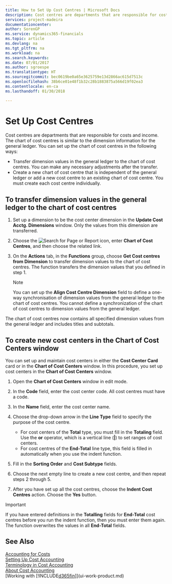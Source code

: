 ```yaml
---
title: How to Set Up Cost Centres | Microsoft Docs
description: Cost centres are departments that are responsible for costs and income. The chart of cost centres is similar to the dimension information for the general ledger.
services: project-madeira
documentationcenter: 
author: SorenGP
ms.service: dynamics365-financials
ms.topic: article
ms.devlang: na
ms.tgt_pltfrm: na
ms.workload: na
ms.search.keywords: 
ms.date: 07/01/2017
ms.author: sgroespe
ms.translationtype: HT
ms.sourcegitcommit: bec0619be0a65e3625759e13d2866ac615d7513c
ms.openlocfilehash: 38b6ce01e48f1b32c28b1883875a566d19f02ea3
ms.contentlocale: en-ca
ms.lasthandoff: 01/30/2018

---
```

# <a name="set-up-cost-centers"></a>Set Up Cost Centres
Cost centres are departments that are responsible for costs and income. The chart of cost centres is similar to the dimension information for the general ledger. You can set up the chart of cost centres in the following ways:  

-   Transfer dimension values in the general ledger to the chart of cost centres. You can make any necessary adjustments after the transfer.  
-   Create a new chart of cost centre that is independent of the general ledger or add a new cost centre to an existing chart of cost centre. You must create each cost centre individually.  

## <a name="to-transfer-dimension-values-in-the-general-ledger-to-the-chart-of-cost-centers"></a>To transfer dimension values in the general ledger to the chart of cost centres  
1.  Set up a dimension to be the cost center dimension in the **Update Cost Acctg. Dimensions** window. Only the values from this dimension are transferred.  
2.  Choose the ![Search for Page or Report](media/ui-search/search_small.png "Search for Page or Report icon") icon, enter **Chart of Cost Centres**, and then choose the related link.  
3.  On the **Actions** tab, in the **Functions** group, choose **Get Cost centres from Dimension** to transfer dimension values to the chart of cost centres. The function transfers the dimension values that you defined in step 1.  

    > [!NOTE]  
    >  You can set up the **Align Cost Centre Dimension**  field to define a one-way synchronisation of dimension values from the general ledger to the chart of cost centres. You cannot define a synchronization of the chart of cost centres to dimension values from the general ledger.  

The chart of cost centres now contains all specified dimension values from the general ledger and includes titles and subtotals.  

## <a name="to-create-new-cost-centers-in-the-chart-of-cost-centers-window"></a>To create new cost centers in the Chart of Cost Centers window  
You can set up and maintain cost centers in either the **Cost Center Card** card or in the **Chart of Cost Centers** window. In this procedure, you set up cost centers in the **Chart of Cost Centers** window.  

1. Open the **Chart of Cost Centers** window in edit mode.  
2. In the **Code** field, enter the cost center code. All cost centres must have a code.  
3. In the **Name** field, enter the cost center name.  
4. Choose the drop-down arrow in the **Line Type** field to specify the purpose of the cost centre.  

    - For cost centers of the **Total** type, you must fill in the **Totaling** field. Use the **or** operator, which is a vertical line (**&#124;**) to set ranges of cost centers.  
    - For cost centres of the **End-Total** line type, this field is filled in automatically when you use the indent function.  
5.  Fill in the **Sorting Order** and **Cost Subtype** fields.  
6.  Choose the next empty line to create a new cost centre, and then repeat steps 2 through 5.  
7.  After you have set up all the cost centres, choose the **Indent Cost Centres** action. Choose the **Yes** button.  

> [!IMPORTANT]  
>  If you have entered definitions in the **Totalling** fields for **End-Total** cost centres before you run the indent function, then you must enter them again. The function overwrites the values in all **End-Total** fields.  

## <a name="see-also"></a>See Also  
[Accounting for Costs](finance-manage-cost-accounting.md)  
[Setting Up Cost Accounting](finance-set-up-cost-accounting.md)   
[Terminology in Cost Accounting](finance-terminology-in-cost-accounting.md)   
[About Cost Accounting](finance-about-cost-accounting.md)  
[Working with [!INCLUDE[d365fin](includes/d365fin_md.md)]](ui-work-product.md)

